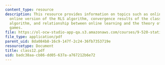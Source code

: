 ```yaml
---
content_type: resource
description: This resource provides information on topics such as online learning,
  online version of the RLS algorithm, convergence results of the classical perceptron
  algorithm, and relationship between online learning and the theory of learning in
  games.
file: https://ol-ocw-studio-app-qa.s3.amazonaws.com/courses/9-520-statistical-learning-theory-and-applications-spring-2006/badc38aacb86dd05637aa767212b6e72_class12.pdf
file_type: application/pdf
parent_uid: 8da084b8-16c9-147f-2c24-36fb7353719e
resourcetype: Document
title: class12.pdf
uid: badc38aa-cb86-dd05-637a-a767212b6e72
---
```

